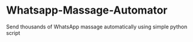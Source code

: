 # Whatsapp-Massage-Automator
Send thousands of WhatsApp massage automatically using simple python script
